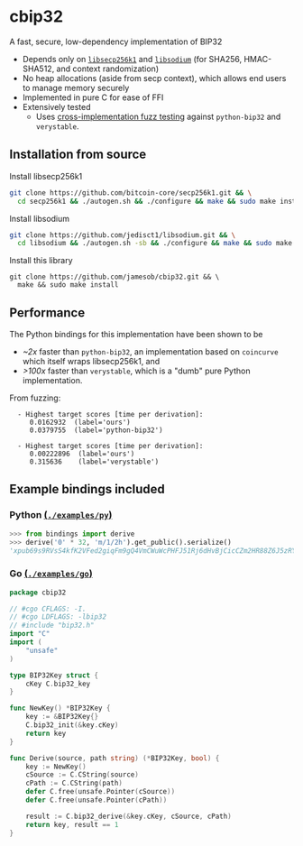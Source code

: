 # cbip32

A fast, secure, low-dependency implementation of BIP32

- Depends only on [`libsecp256k1`](https://github.com/bitcoin-core/libsecp256k1) and
  [`libsodium`](https://github.com/jedisct1/libsodium) (for SHA256, HMAC-SHA512, and
  context randomization)
- No heap allocations (aside from secp context), which allows end users to manage memory securely
- Implemented in pure C for ease of FFI
- Extensively tested
  - Uses [cross-implementation fuzz testing](./examples/py/test_fuzz_cross_impl.py) 
    against `python-bip32` and `verystable`.


## Installation from source

Install libsecp256k1
```bash
git clone https://github.com/bitcoin-core/secp256k1.git && \
  cd secp256k1 && ./autogen.sh && ./configure && make && sudo make install
```

Install libsodium
```bash
git clone https://github.com/jedisct1/libsodium.git && \
  cd libsodium && ./autogen.sh -sb && ./configure && make && sudo make install
```

Install this library
```
git clone https://github.com/jamesob/cbip32.git && \
  make && sudo make install
```

## Performance

The Python bindings for this implementation have been shown to be
- *~2x* faster than `python-bip32`, an implementation based on `coincurve` which itself
  wraps libsecp256k1, and
- *>100x* faster than `verystable`, which is a "dumb" pure Python implementation.

From fuzzing:
```
  - Highest target scores [time per derivation]:
     0.0162932  (label='ours')
     0.0379755  (label='python-bip32')

  - Highest target scores [time per derivation]:
     0.00222896  (label='ours')
     0.315636    (label='verystable')
```


## Example bindings included

### Python [(`./examples/py`)](./examples/py)

```python
>>> from bindings import derive
>>> derive('0' * 32, 'm/1/2h').get_public().serialize()
'xpub69s9RVsS4kfK2VFed2giqFm9gQ4VmCWuWcPHFJ51Rj6dHvBjCicCZm2HR88Z6J5zRYyHkt7W9LPygBc57RCCPp2t1AxCNa1VtvSq4qWYLqK'
```

### Go [(`./examples/go`)](./examples/go)

```go
package cbip32

// #cgo CFLAGS: -I.
// #cgo LDFLAGS: -lbip32
// #include "bip32.h"
import "C"
import (
    "unsafe"
)

type BIP32Key struct {
    cKey C.bip32_key
}

func NewKey() *BIP32Key {
    key := &BIP32Key{}
    C.bip32_init(&key.cKey)
    return key
}

func Derive(source, path string) (*BIP32Key, bool) {
    key := NewKey()
    cSource := C.CString(source)
    cPath := C.CString(path)
    defer C.free(unsafe.Pointer(cSource))
    defer C.free(unsafe.Pointer(cPath))

    result := C.bip32_derive(&key.cKey, cSource, cPath)
    return key, result == 1
}
```
